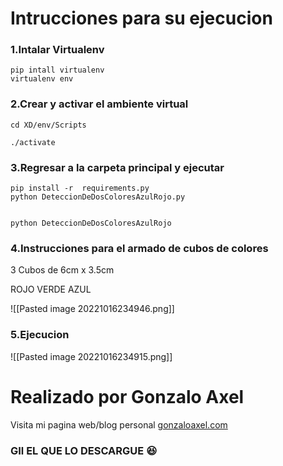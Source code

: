 # Intrucciones para su ejecucion
### 1.Intalar Virtualenv

	pip intall virtualenv
	virtualenv env

### 2.Crear y activar el ambiente virtual

    cd XD/env/Scripts
    
    ./activate

### 3.Regresar a la carpeta principal y ejecutar

    pip install -r  requirements.py
    python DeteccionDeDosColoresAzulRojo.py 


    python DeteccionDeDosColoresAzulRojo


### 4.Instrucciones para el armado de cubos de colores 


3 Cubos de 6cm x 3.5cm 

ROJO
VERDE
AZUL

![[Pasted image 20221016234946.png]]

### 5.Ejecucion

![[Pasted image 20221016234915.png]]

# Realizado por Gonzalo Axel 

Visita mi pagina web/blog personal <a href="http://gonzaloaxel.com" title="Title">gonzaloaxel.com</a>


###  GIl  EL QUE LO DESCARGUE 😆



